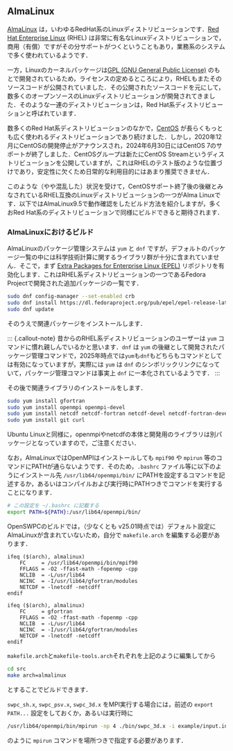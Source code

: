## AlmaLinux

[AlmaLinux](https://almalinux.org/ja/) は，いわゆるRedHat系のLinuxディストリビューションです．[Red Hat Enterprise Linux](https://www.redhat.com/ja/technologies/linux-platforms/enterprise-linux) (RHEL) は非常に有名なLinuxディストリビューションで，商用（有償）ですがその分サポートがつくということもあり，業務系のシステムで多く使われているようです．

一方，Linuxのカーネルパッケージは[GPL (GNU General Public License)](https://www.gnu.org/licenses/gpl-3.0.html) のもとで開発されているため，ライセンスの定めるところにより，RHELもまたそのソースコードが公開されていました．その公開されたソースコードを元にして，数多くのオープンソースのLinuxディストリビューションが開発されてきました．そのような一連のディストリビューションは，Red Hat系ディストリビューションと呼ばれています．

数多くのRed Hat系ディストリビューションのなかで，[CentOS](https://www.centos.org) が長らくもっとも広く使われるディストリビューションであり続けました．しかし，2020年12月にCentOSの開発停止がアナウンスされ，2024年6月30日にはCentOS 7のサポートが終了しました．CentOSグループは新たにCentOS Streamというディストリビューションを公開していますが，これはRHELのテスト版のような位置づけであり，安定性に欠くため日常的な利用目的にはあまり推奨できません．

このような（やや混乱した）状況を受けて，CentOSサポート終了後の後継とみなされているRHEL互換のLinuxディストリビューションの一つがAlma Linuxです．以下ではAlmaLinux9.5で動作確認をしたビルド方法を紹介しますが，多くおRed Hat系のディストリビューションで同様にビルドできると期待されます．

### AlmaLinuxにおけるビルド

AlmaLinuxのパッケージ管理システムは `yum` と `dnf` ですが，デフォルトのパッケージ一覧の中には科学技術計算に関するライブラリ群が十分に含まれていません．そこで，まず [Extra Packages for Enterprise Linux (EPEL)](https://docs.fedoraproject.org/en-US/epel/) リポジトリを有効化します．これはRHEL系ディストリビューションの一つであるFedora Projectで開発された追加パッケージの一覧です．

```bash
sudo dnf config-manager --set-enabled crb 
sudo dnf install https://dl.fedoraproject.org/pub/epel/epel-release-latest-9.noarch.rpm
sudo dnf update
```

そのうえで関連パッケージをインストールします．

::: {.callout-note}
昔からのRHEL系ディストリビューションのユーザーは `yum` コマンドに慣れ親しんでいるかと思います．`dnf` は `yum` の後継として開発されたパッケージ管理コマンドで，2025年時点では`yum`も`dnf`もどちらもコマンドとしては有効になっていますが，実際には `yum` は `dnf` のシンボリックリンクになっていて，パッケージ管理コマンドは事実上 `dnf` に一本化されているようです．
:::

その後で関連ライブラリのインストールをします．

```bash
sudo yum install gfortran
sudo yum install openmpi openmpi-devel
sudo yum install netcdf netcdf-fortran netcdf-devel netcdf-fortran-devel
sudo yum install git curl
```

Ubuntu Linuxと同様に，openmpiやnetcdfの本体と開発用のライブラリは別パッケージとなっていますので，ご注意ください．

なお，AlmaLinuxではOpenMPIはインストールしても `mpif90` や `mpirun` 等のコマンドにPATHが通らないようです．そのため，`.bashrc` ファイル等に以下のようにインストール先 `/usr/lib64/openmpi/bin/` にPATHを設定するコマンドを記述するか，あるいはコンパイルおよび実行時にPATHつきでコマンドを実行することになります．

```bash
# この設定を ~/.bashrc に記載する
export PATH=${PATH}:/usr/lib64/openmpi/bin/
```

OpenSWPCのビルドでは，（少なくとも v25.01時点では）デフォルト設定にAlmaLinuxが含まれていないため，自分で `makefile.arch` を編集する必要があります．

```{.makefile filename="src/shared/makefile.arch"}
ifeq ($(arch), almalinux)
    FC     = /usr/lib64/openmpi/bin/mpif90
    FFLAGS = -O2 -ffast-math -fopenmp -cpp
    NCLIB  = -L/usr/lib64
    NCINC  = -I/usr/lib64/gfortran/modules
    NETCDF = -lnetcdf -netcdff
endif
```

```{.makefile filename="src/shared/makefile-tools.arch"}
ifeq ($(arch), almalinux)
    FC     = gfortran
    FFLAGS = -O2 -ffast-math -fopenmp -cpp
    NCLIB  = -L/usr/lib64
    NCINC  = -I/usr/lib64/gfortran/modules
    NETCDF = -lnetcdf -netcdff
endif
```

`makefile.arch`と`makefile-tools.arch`それぞれを上記のように編集してから

```bash
cd src
make arch=almalinux
```

とすることでビルドできます．

`swpc_sh.x`, `swpc_psv.x`, `swpc_3d.x` をMPI実行する場合には，前述の `export PATH...` 設定をしておくか，あるいは実行時に

```bash
/usr/lib64/openmpi/bin/mpirun -np 4 ./bin/swpc_3d.x -i example/input.inf
```

のように `mpirun` コマンドを場所つきで指定する必要があります．
